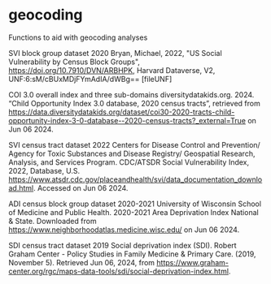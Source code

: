 # geocoding

Functions to aid with geocoding analyses

SVI block group dataset 
2020 Bryan, Michael, 2022, "US Social Vulnerability by Census Block Groups", <https://doi.org/10.7910/DVN/ARBHPK>, Harvard Dataverse, V2, UNF:6:sM/cBUxMDjFYmAdIA/dWBg== [fileUNF]

COI 3.0 overall index and three sub-domains 
diversitydatakids.org. 2024. “Child Opportunity Index 3.0 database, 2020 census tracts”, retrieved from <https://data.diversitydatakids.org/dataset/coi30-2020-tracts-child-opportunity-index-3-0-database--2020-census-tracts?_external=True> on Jun 06 2024.

SVI census tract dataset 2022 
Centers for Disease Control and Prevention/ Agency for Toxic Substances and Disease Registry/ Geospatial Research, Analysis, and Services Program. CDC/ATSDR Social Vulnerability Index, 2022, Database, U.S. <https://www.atsdr.cdc.gov/placeandhealth/svi/data_documentation_download.html>. Accessed on Jun 06 2024.

ADI census block group dataset 2020-2021 
University of Wisconsin School of Medicine and Public Health. 2020-2021 Area Deprivation Index National & State. Downloaded from <https://www.neighborhoodatlas.medicine.wisc.edu/> on Jun 06 2024.

SDI census tract dataset 2019
Social deprivation index (SDI). Robert Graham Center - Policy Studies in Family Medicine & Primary Care. (2019, November 5). Retrieved Jun 06, 2024, from <https://www.graham-center.org/rgc/maps-data-tools/sdi/social-deprivation-index.html>. 

